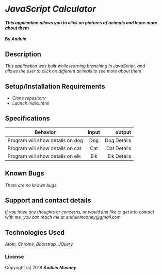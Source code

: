 # _JavaScript Calculator_

#### _This application allows you to click on pictures of animals and learn more about them_

#### By _**Anduin**_

## Description

_This application was built while learning branching in JavaScript, and allows the user to click on different animals to see more about them_

## Setup/Installation Requirements

* _Clone repository_
* _Launch index.html_


## Specifications
| Behavior        | input          | output  |
| ------------- |:-------------:| -----:|
| Program will show details on dog | Dog | Dog Details |
| Program will show details on cat | Cat | Cat Details |
| Program will show details on elk | Elk | Elk Details |

## Known Bugs

_There are no known bugs._

## Support and contact details

_If you have any thoughts or concerns, or would just like to get into contact with me, you can reach me at anduinmooney@gmail.com_

## Technologies Used

_Atom, Chrome, Bootstrap, JQuery_

### License


Copyright (c) 2018 **_Anduin Mooney_**
